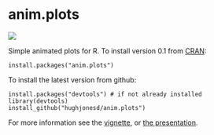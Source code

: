 anim.plots
==========

<img src='https://travis-ci.org/hughjonesd/anim.plots.svg?branch=master'>

Simple animated plots for R. To install version 0.1 from [CRAN](http://cran.r-project.org/web/packages/anim.plots):

```{splus}
install.packages("anim.plots")
```

To install the latest version from github:

```{splus}
install.packages("devtools") # if not already installed
library(devtools)
install_github("hughjonesd/anim.plots")
```

For more information see the [vignette](http://hughjonesd.github.io/anim.plots.html), or [the presentation](http://hughjonesd.github.io/anim-plots-presentation.html).
